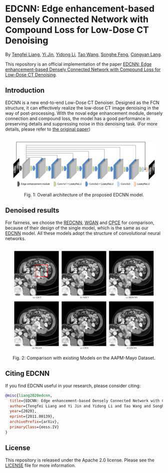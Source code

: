 # EDCNN: Edge enhancement-based Densely Connected Network with Compound Loss for Low-Dose CT Denoising

By [Tengfei Liang](),  [Yi Jin](https://scholar.google.com/citations?user=NQAenU0AAAAJ&hl=en&oi=sra),  [Yidong Li](https://scholar.google.com/citations?hl=en&user=3PagRQEAAAAJ), [Tao Wang](https://scholar.google.com/citations?user=F3C5oAcAAAAJ&hl=en&oi=sra), [Songhe Feng](https://scholar.google.com/citations?user=K5lqMYgAAAAJ&hl=en&oi=sra), [Congyan Lang](https://scholar.google.com/citations?user=aNxqJREAAAAJ&hl=en&oi=sra).

This repository is an official implementation of the paper [EDCNN: Edge enhancement-based Densely Connected Network with Compound Loss for Low-Dose CT Denoising](https://arxiv.org/abs/2011.00139).


## Introduction

EDCNN is a new end-to-end Low-Dose CT Denoiser. Designed as the FCN structure, it can effectively realize the low-dose CT image denoising in the way of post-processing. With the noval edge enhancement module, densely connection and compound loss, the model has a good performance in preserving details and suppressing noise in this denoising task. (For more details, please refer to [the original paper](https://arxiv.org/abs/2011.00139))

<br/>
<div align="center">
  <img src="./figs/model_structure.png" width="90%"/>

  Fig. 1: Overall architecture of the proposed EDCNN model.
</div>


## Denoised results

For fairness, we choose the [REDCNN](https://arxiv.org/abs/1702.00288), [WGAN](https://arxiv.org/abs/1708.00961) and [CPCE](https://arxiv.org/abs/1802.05656) for comparison, because of their design of the single model, which is the same as our [EDCNN](https://arxiv.org/abs/2011.00139) model. All these models adopt the structure of convolutional neural networks.

<br/>
<div align="center">
  <img src="./figs/denoising_results.png" width="90%"/>

  Fig. 2: Comparison with existing Models on the AAPM-Mayo Dataset.
</div>


## Citing EDCNN
If you find EDCNN useful in your research, please consider citing:
```bibtex
@misc{liang2020edcnn,
  title={EDCNN: Edge enhancement-based Densely Connected Network with Compound Loss for Low-Dose CT Denoising}, 
  author={Tengfei Liang and Yi Jin and Yidong Li and Tao Wang and Songhe Feng and Congyan Lang},
  year={2020},
  eprint={2011.00139},
  archivePrefix={arXiv},
  primaryClass={eess.IV}
}
```


## License

This repository is released under the Apache 2.0 license. Please see the [LICENSE](./LICENSE) file for more information.
